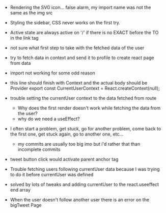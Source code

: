 - Rendering the SVG icon... false alarm, my import name was not the same as the img src

- Styling the sidebar, CSS never works on the first try.
- Active state are always active on '/' if there is no EXACT before the TO in the link tag

- not sure what first step to take with the fetched data of the user
- try to fetch data in context and send it to profile to create react page from data
- import not working for some odd reason
- this line should finish with Context and the actual body should be Provider
    export const CurrentUserContext = React.createContext(null);

- trouble setting the currentUser context to the data fetched from route
  - Why does the first render doesn't work while fetching the data from the user?
  - why do we need a useEffect?

- I often start a problem, get stuck, go for another problem, come back to the first one, get stuck again, go to another one, etc...
  - my commits are usually too big imo but i'd rather that than incomplete commits

- tweet button click would activate parent anchor tag
  <!-- https://stackoverflow.com/questions/41135443/stop-event-bubbling-of-a-button-within-an-anchor-tag -->

- Trouble fetching users following currentUser data because I was trying to do it before currentUser was defined
- solved by lots of tweaks and adding currentUser to the react.useeffect end array

- When the user doesn't follow another user there is an error on the bigTweet Page